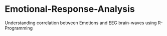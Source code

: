 # Emotional-Response-Analysis
Understanding correlation between Emotions and EEG brain-waves using R-Programming
